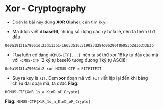 # Xor - Cryptography

- Đoán là bài này dùng __XOR Cipher__, cần tìm key. 

- Mã được viết ở __base16__, nhưng số lượng các ký tự là lẻ, nên ta thêm 0 ở đầu
```
0e0a19131a79051d123d113b14166535163519023d280d0b290f0b053b2d363d3b3b
```

- `Flag` luôn có dạng `HCMUS-CTF{...}`, nên ta sẽ thử xor 18 ký tự đầu của mã với `HCMUS-CTF` (2 ký tự base16 tương đương 1 ký tự ASCII):
```
0e0a19131a79051d12 xor HCMUS-CTF = FITFITFIT
``` 

- Suy ra key là `FIT`. Đem __xor__ đoạn mã với `FIT` viết lặp lại đến khi bằng chiều dài đoạn mã, ta được __Flag__:
```
HCMUS-CTF{XoR_1s_a_KinD_oF_Crypto}
```

__Flag__: `HCMUS-CTF{XoR_1s_a_KinD_oF_Crypto}`
